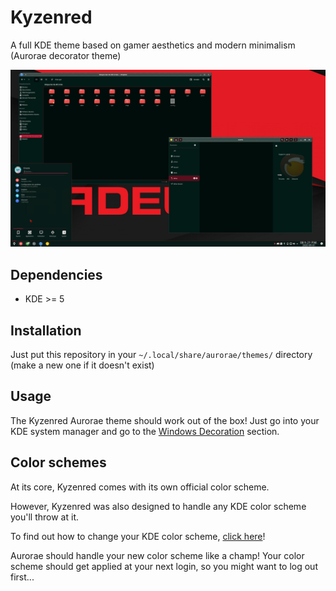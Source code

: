 # Kyzenred
A full KDE theme based on gamer aesthetics and modern minimalism (Aurorae decorator theme)

![Kyzenred Preview](https://github.com/MiiMii1205/kyzenred-plasma-look-and-feel/blob/master/contents/previews/fullscreenpreview.jpg?raw=true)

## Dependencies
- KDE >= 5

## Installation
Just put this repository in your `~/.local/share/aurorae/themes/` directory (make a new one if it doesn't exist)

## Usage
The Kyzenred Aurorae theme should work out of the box! Just go into your KDE system manager and go to the [Windows Decoration](https://userbase.kde.org/System_Settings/Windows_Decorations) section.

## Color schemes
At its core, Kyzenred comes with its own official color scheme.

However, Kyzenred was also designed to handle any KDE color scheme you'll throw at it.

To find out how to change your KDE color scheme, [click here](https://docs.kde.org/trunk5/en/kde-workspace/kcontrol/colors/index.html)!

Aurorae should handle your new color scheme like a champ! Your color scheme should get applied at your next login, so you might want to log out first...
